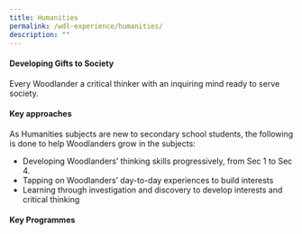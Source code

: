 ```yaml
---
title: Humanities
permalink: /wdl-experience/humanities/
description: ""
---
```

#### Developing Gifts to Society

Every Woodlander a critical thinker with an inquiring mind ready to serve society.

#### Key approaches

As Humanities subjects are new to secondary school students, the following is done to help Woodlanders grow in the subjects:

*   Developing Woodlanders’ thinking skills progressively, from Sec 1 to Sec 4.
*   Tapping on Woodlanders’ day-to-day experiences to build interests
*   Learning through investigation and discovery to develop interests and critical thinking

#### Key Programmes